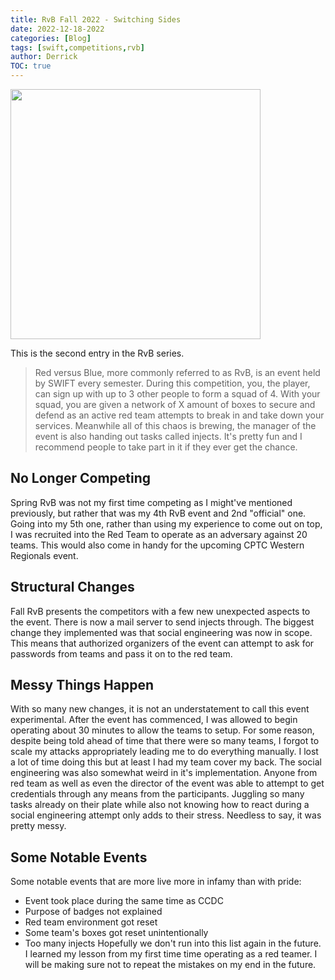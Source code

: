 ```yaml
---
title: RvB Fall 2022 - Switching Sides
date: 2022-12-18-2022
categories: [Blog]
tags: [swift,competitions,rvb]     
author: Derrick
TOC: true
---
```


<img src="https://i.imgur.com/vwfgpoS.png" width="400px">

This is the second entry in the RvB series.

> Red versus Blue, more commonly referred to as RvB, is an event held by SWIFT every semester. During this competition, you, the player, can sign up with up to 3 other people to form a squad of 4. With your squad, you are given a network of X amount of boxes to secure and defend as an active red team attempts to break in and take down your services. Meanwhile all of this chaos is brewing, the manager of the event is also handing out tasks called injects. It's pretty fun and I recommend people to take part in it if they ever get the chance.

## No Longer Competing
Spring RvB was not my first time competing as I might've mentioned previously, but rather that was my 4th RvB event and 2nd "official" one. Going into my 5th one, rather than using my experience to come out on top, I was recruited into the Red Team to operate as an adversary against 20 teams. This would also come in handy for the upcoming CPTC Western Regionals event.

## Structural Changes
Fall RvB presents the competitors with a few new unexpected aspects to the event. There is now a mail server to send injects through. The biggest change they implemented was that social engineering was now in scope. This means that authorized organizers of the event can attempt to ask for passwords from teams and pass it on to the red team.

## Messy Things Happen
With so many new changes, it is not an understatement to call this event experimental. After the event has commenced, I was allowed to begin operating about 30 minutes to allow the teams to setup. For some reason, despite being told ahead of time that there were so many teams, I forgot to scale my attacks appropriately leading me to do everything manually. I lost a lot of time doing this but at least I had my team cover my back. The social engineering was also somewhat weird in it's implementation. Anyone from red team as well as even the director of the event was able to attempt to get credentials through any means from the participants. Juggling so many tasks already on their plate while also not knowing how to react during a social engineering attempt only adds to their stress. Needless to say, it was pretty messy.

## Some Notable Events
Some notable events that are more live more in infamy than with pride:
* Event took place during the same time as CCDC
* Purpose of badges not explained
* Red team environment got reset
* Some team's boxes got reset unintentionally
* Too many injects
Hopefully we don't run into this list again in the future. I learned my lesson from my first time time operating as a red teamer. I will be making sure not to repeat the mistakes on my end in the future.